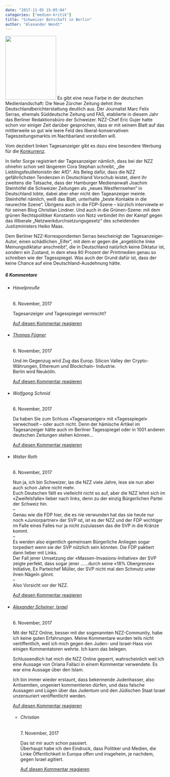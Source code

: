```yaml
---
date: "2017-11-05 15:05:04"
categories: ["medien-kritik"]
title: "Schweizer Botschaft in Berlin"
author: "Alexander Wendt"
---
```





<img decoding="async" class="size-full wp-image-5185 alignright" src="https://www.publicomag.com/wp-content/uploads/2017/11/schweiz-fahne.gif" alt width="160" height="200" />
Es gibt eine neue Farbe in der deutschen Medienlandschaft: Die Neue Zürcher Zeitung dehnt ihre Deutschlandberichterstattung deutlich aus. Der Journalist Marc Felix Serrao, ehemals Süddeutsche Zeitung und FAS, etablierte in diesem Jahr das Berliner Redaktionsbüro der Schweizer. NZZ-Chef Eric Gujer hatte schon vor einiger Zeit darüber gesprochen, dass er mit seinem Blatt auf das mittlerweile so gut wie leere Feld des liberal-konservativen Tageszeitungsmarkts im Nachbarland vorstoßen will.

Vom dezidiert linken Tagesanzeiger gibt es dazu eine besondere Werbung für die <a href="https://www.tagesanzeiger.ch/schweiz/standard/Nach-Deutschland-nach-rechts/story/28549983">Konkurrenz</a>.

In tiefer Sorge registriert der Tagesanzeiger nämlich, dass bei der NZZ ohnehin schon seit längerem Cora Stephan schreibt, „die Lieblingsfeuilletonistin der AfD“. Als Beleg dafür, dass die NZZ gefährlichsten Tendenzen in Deutschland Vorschub leistet, dient ihr zweitens die Tatsache, dass der Hamburger Medienanwalt Joachim Steinhöfel die Schweizer Zeitungen als „neues Westfernsehen“ in Deutschland lobte, dabei aber eher nicht den Tageanzeiger meinte. Steinhöfel nämlich, weiß das Blatt, unterhalte „beste Kontakte in die neurechte Szene“. Übrigens auch in die FDP-Szene – kürzlich interviewte er für seinen Blog Christian Lindner. Und auch in die Grünen-Szene: mit dem grünen Rechtspolitiker Konstantin von Notz verbindet ihn der Kampf gegen das illiberale „Netzwerkdurchsetzungsgesetz“ des scheidenden Justizministers Heiko Maas.

Dem Berliner NZZ-Korrespondenten Serrao bescheinigt der Tagesanzeiger-Autor, einen schädlichen „Eifer“, mit dem er gegen die „angebliche linke Meinungsdiktatur anschreibt“, die in Deutschland natürlich keine Diktatur ist, sondern ein Zustand, in dem etwa 80 Prozent der Printmedien genau so schreiben wie der Tagesspiegel. Was auch der Grund dafür ist, dass der keine Chance auf eine Deutschland-Ausdehnung hätte.
<!--more-->
<h5 class="comments-h">
6 Kommentare </h5>
<ul class="commentlist">
<li class="comment even thread-even depth-1 clearfix" id="li-comment-46">
<h6 class="author">Havelpreuße</h6> <span class="date">6. November, 2017</span>



Tagesanzeiger und Tagesspiegel vermischt?

<a rel="nofollow" class="comment-reply-link" href="#comment-46" data-commentid="46" data-postid="5181" data-belowelement="comment-46" data-respondelement="respond" data-replyto="Antworte auf Havelpreuße" aria-label="Antworte auf Havelpreuße">Auf diesen Kommentar reagieren</a> 


</li>
<li class="comment odd alt thread-odd thread-alt depth-1 clearfix" id="li-comment-49">
<h6 class="author"><a href="http://Www.Fuegner.de" class="url" rel="ugc external nofollow">Thomas Fügner</a></h6> <span class="date">6. November, 2017</span>



Und im Gegenzug wird Zug das Europ. Silicon Valley der Crypto- Währungen, Ethereum und Blockchain- Industrie.<br>
Berlin wird Neukölln.

<a rel="nofollow" class="comment-reply-link" href="#comment-49" data-commentid="49" data-postid="5181" data-belowelement="comment-49" data-respondelement="respond" data-replyto="Antworte auf Thomas Fügner" aria-label="Antworte auf Thomas Fügner">Auf diesen Kommentar reagieren</a> 


</li>
<li class="comment even thread-even depth-1 clearfix" id="li-comment-57">
<h6 class="author">Wolfgang Schmid</h6> <span class="date">6. November, 2017</span>



Da haben Sie zum Schluss «Tagesanzeiger» mit «Tagesspiegel» verwechselt &#8211; oder auch nicht. Denn der hämische Artikel im Tagesanzeiger hätte auch im Berliner Tagesspiegel oder in 1001 anderen deutschen Zeitungen stehen können&#8230;

<a rel="nofollow" class="comment-reply-link" href="#comment-57" data-commentid="57" data-postid="5181" data-belowelement="comment-57" data-respondelement="respond" data-replyto="Antworte auf Wolfgang Schmid" aria-label="Antworte auf Wolfgang Schmid">Auf diesen Kommentar reagieren</a> 


</li>
<li class="comment odd alt thread-odd thread-alt depth-1 clearfix" id="li-comment-58">
<h6 class="author">Walter Roth</h6> <span class="date">6. November, 2017</span>



Nun ja, ich bin Schweizer, las die NZZ viele Jahre, lese sie nun aber auch schon Jahre nicht mehr.<br>
Euch Deutschen fällt es vielleicht nicht so auf, aber die NZZ lehnt sich im «Zweifelsfalle» lieber nach links, denn zu der einzig Bürgerlichen Partei der Schweiz hin.<br>
&#8211;<br>
Genau wie die FDP hier, die es nie verwunden hat das sie heute nur noch «Juniorpartner» der SVP ist, ist es der NZZ und der FDP wichtiger im Falle eines Falles nur ja nicht zuzulassen das die SVP in die Kränze kommt.<br>
&#8211;<br>
Es werden also eigentlich gemeinsam Bürgerliche Anliegen sogar torpediert wenn sie der SVP nützlich sein könnten. Die FDP paktiert dann lieber mit Links.<br>
Der Fall jener Umsetzung der «Massen-Invasions-Initiative» der SVP zeigte perfekt, dass sogar jener &#8230;&#8230;durch seine «18% Obergrenze» Initiative, Ex Parteichef Müller, der SVP nicht mal den Schmutz unter ihren Nägeln gönnt.<br>
&#8211;<br>
Also Vorsicht vor der NZZ.

<a rel="nofollow" class="comment-reply-link" href="#comment-58" data-commentid="58" data-postid="5181" data-belowelement="comment-58" data-respondelement="respond" data-replyto="Antworte auf Walter Roth" aria-label="Antworte auf Walter Roth">Auf diesen Kommentar reagieren</a> 


</li>
<li class="comment even thread-even depth-1 clearfix" id="li-comment-63">
<h6 class="author"><a href="https://rememberamalek.wordpress.com/" class="url" rel="ugc external nofollow">Alexander Scheiner, Israel</a></h6> <span class="date">6. November, 2017</span>



Mit der NZZ Online, besser mit der sogenannten NZZ-Community, habe ich keine guten Erfahrungen. Meine Kommentare wurden teils nicht veröffentlich, weil ich mich gegen den Juden- und Israel-Hass von einigen Kommentatoren wehrte. Ich kann das belegen.

Schlussendlich hat mich die NZZ Online geperrt, wahrscheinlich weil ich eine Aussage von Oriana Fallaci in einem Kommentar verwendete. Es war eine Aussage über den Islam.

Ich bin immer wieder erstaunt, dass bekennende Judenhasser, also Antisemiten, ungeniert kommentieren dürfen, und dass falsche Aussagen und Lügen über das Judentum und den Jüdischen Staat Israel unzensuriert veröffentlicht werden.

<a rel="nofollow" class="comment-reply-link" href="#comment-63" data-commentid="63" data-postid="5181" data-belowelement="comment-63" data-respondelement="respond" data-replyto="Antworte auf Alexander Scheiner, Israel" aria-label="Antworte auf Alexander Scheiner, Israel">Auf diesen Kommentar reagieren</a> 


<ul class="children">
<li class="comment odd alt depth-2 clearfix" id="li-comment-85">
<h6 class="author">Christian</h6> <span class="date">7. November, 2017</span>



Das ist mir auch schon passiert.<br>
Überhaupt habe ich den Eindruck, dass Politiker und Medien, die Linke Öffentlichkeit in Europa offen und insgeheim, je nachdem, gegen Israel agitiert.

<a rel="nofollow" class="comment-reply-link" href="#comment-85" data-commentid="85" data-postid="5181" data-belowelement="comment-85" data-respondelement="respond" data-replyto="Antworte auf Christian" aria-label="Antworte auf Christian">Auf diesen Kommentar reagieren</a> 


</li>
</ul>
</li>
</ul>
